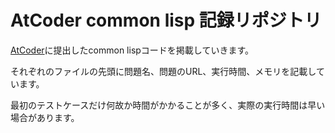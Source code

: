 # AtCoder common lisp 記録リポジトリ

[AtCoder](http://atcoder.jp "AtCoder")に提出したcommon lispコードを掲載していきます。

それぞれのファイルの先頭に問題名、問題のURL、実行時間、メモリを記載しています。

最初のテストケースだけ何故か時間がかかることが多く、実際の実行時間は早い場合があります。
